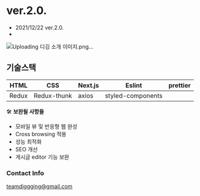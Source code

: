# ver.2.0.
- 2021/12/22 ver.2.0.
- 
![Uploading 디깅 소개 이미지.png…]()

## 기술스택

| HTML | CSS | Next.js | Eslint | prettier |
| --- | --- | --- | --- | --- |
| Redux | Redux-thunk | axios | styled-components |


🛠 **보완될 사항들**
- 모바일 뷰 및 반응형 웹 완성
- Cross browsing 적용
- 성능 최적화
- SEO 개선
- 게시글  editor 기능 보완


### Contact Info
teamdiggging@gmail.com
